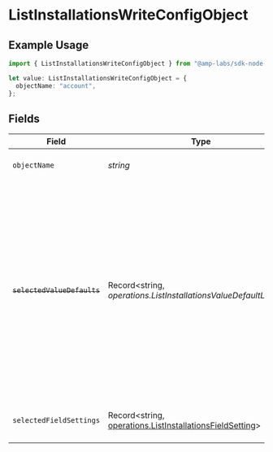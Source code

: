 # ListInstallationsWriteConfigObject

## Example Usage

```typescript
import { ListInstallationsWriteConfigObject } from "@amp-labs/sdk-node-platform/models/operations";

let value: ListInstallationsWriteConfigObject = {
  objectName: "account",
};
```

## Fields

| Field                                                                                                                                                                                                                          | Type                                                                                                                                                                                                                           | Required                                                                                                                                                                                                                       | Description                                                                                                                                                                                                                    | Example                                                                                                                                                                                                                        |
| ------------------------------------------------------------------------------------------------------------------------------------------------------------------------------------------------------------------------------ | ------------------------------------------------------------------------------------------------------------------------------------------------------------------------------------------------------------------------------ | ------------------------------------------------------------------------------------------------------------------------------------------------------------------------------------------------------------------------------ | ------------------------------------------------------------------------------------------------------------------------------------------------------------------------------------------------------------------------------ | ------------------------------------------------------------------------------------------------------------------------------------------------------------------------------------------------------------------------------ |
| `objectName`                                                                                                                                                                                                                   | *string*                                                                                                                                                                                                                       | :heavy_check_mark:                                                                                                                                                                                                             | The name of the object to write to.                                                                                                                                                                                            | account                                                                                                                                                                                                                        |
| ~~`selectedValueDefaults`~~                                                                                                                                                                                                    | Record<string, *operations.ListInstallationsValueDefaultLegacy*>                                                                                                                                                               | :heavy_minus_sign:                                                                                                                                                                                                             | : warning: ** DEPRECATED **: This will be removed in a future release, please migrate away from it as soon as possible.<br/><br/>This is a map of field names to default values. These values will be used when writing to the object. |                                                                                                                                                                                                                                |
| `selectedFieldSettings`                                                                                                                                                                                                        | Record<string, [operations.ListInstallationsFieldSetting](../../models/operations/listinstallationsfieldsetting.md)>                                                                                                           | :heavy_minus_sign:                                                                                                                                                                                                             | This is a map of field names to their settings.                                                                                                                                                                                |                                                                                                                                                                                                                                |